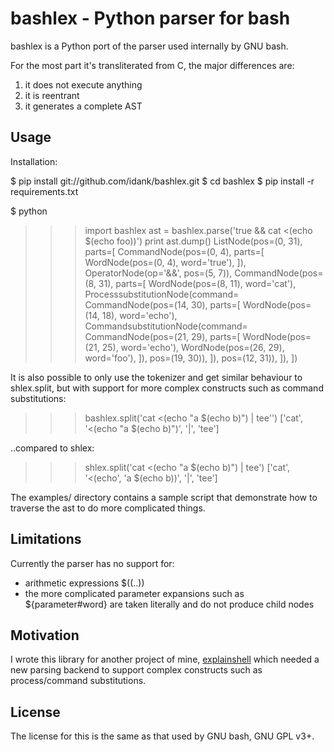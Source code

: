 # bashlex - Python parser for bash

bashlex is a Python port of the parser used internally by GNU bash.

For the most part it's transliterated from C, the major differences are:

1. it does not execute anything
2. it is reentrant
3. it generates a complete AST

## Usage

Installation:

  $ pip install git://github.com/idank/bashlex.git
  $ cd bashlex
  $ pip install -r requirements.txt

  $ python
  >>> import bashlex
  >>> ast = bashlex.parse('true && cat <(echo $(echo foo))')
  >>> print ast.dump()
  ListNode(pos=(0, 31), parts=[
    CommandNode(pos=(0, 4), parts=[
      WordNode(pos=(0, 4), word='true'),
    ]),
    OperatorNode(op='&&', pos=(5, 7)),
    CommandNode(pos=(8, 31), parts=[
      WordNode(pos=(8, 11), word='cat'),
      ProcesssubstitutionNode(command=
        CommandNode(pos=(14, 30), parts=[
          WordNode(pos=(14, 18), word='echo'),
          CommandsubstitutionNode(command=
            CommandNode(pos=(21, 29), parts=[
              WordNode(pos=(21, 25), word='echo'),
              WordNode(pos=(26, 29), word='foo'),
            ]), pos=(19, 30)),
        ]), pos=(12, 31)),
    ]),
  ])

It is also possible to only use the tokenizer and get similar behaviour to
shlex.split, but with support for more complex constructs such as command
substitutions:

  >>> bashlex.split('cat <(echo "a $(echo b)") | tee'')
  ['cat', '<(echo "a $(echo b)")', '|', 'tee']

..compared to shlex:

  >>> shlex.split('cat <(echo "a $(echo b)") | tee')
  ['cat', '<(echo', 'a $(echo b))', '|', 'tee']

The examples/ directory contains a sample script that demonstrate how to
traverse the ast to do more complicated things.

## Limitations

Currently the parser has no support for:

- arithmetic expressions $((..))
- the more complicated parameter expansions such as ${parameter#word} are taken
  literally and do not produce child nodes

## Motivation

I wrote this library for another project of mine, [explainshell](http://www.explainshell.com)
which needed a new parsing backend to support complex constructs such as
process/command substitutions.

## License

The license for this is the same as that used by GNU bash, GNU GPL v3+.
